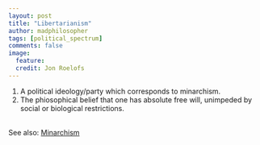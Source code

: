 ```yaml
---
layout: post
title: "Libertarianism"
author: madphilosopher
tags: [political_spectrum]
comments: false
image:
  feature:
  credit: Jon Roelofs
---
```


1. A political ideology/party which corresponds to minarchism.
1. The phiosophical belief that one has absolute free will, unimpeded by social or biological restrictions.

<br/>See also: [Minarchism](/minarchism)

